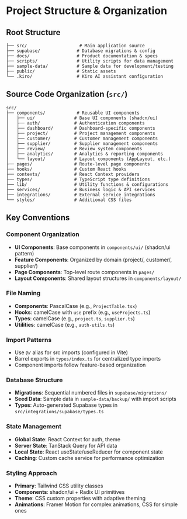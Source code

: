 # Project Structure & Organization

## Root Structure
```
├── src/                    # Main application source
├── supabase/              # Database migrations & config
├── docs/                  # Product documentation & specs
├── scripts/               # Utility scripts for data management
├── sample-data/           # Sample data for development/testing
├── public/                # Static assets
└── .kiro/                 # Kiro AI assistant configuration
```

## Source Code Organization (`src/`)
```
src/
├── components/            # Reusable UI components
│   ├── ui/               # Base UI components (shadcn/ui)
│   ├── auth/             # Authentication components
│   ├── dashboard/        # Dashboard-specific components
│   ├── project/          # Project management components
│   ├── customer/         # Customer management components
│   ├── supplier/         # Supplier management components
│   ├── review/           # Review system components
│   ├── analytics/        # Analytics & reporting components
│   └── layout/           # Layout components (AppLayout, etc.)
├── pages/                # Route-level page components
├── hooks/                # Custom React hooks
├── contexts/             # React Context providers
├── types/                # TypeScript type definitions
├── lib/                  # Utility functions & configurations
├── services/             # Business logic & API services
├── integrations/         # External service integrations
└── styles/               # Additional CSS files
```

## Key Conventions

### Component Organization
- **UI Components**: Base components in `components/ui/` (shadcn/ui pattern)
- **Feature Components**: Organized by domain (project/, customer/, supplier/)
- **Page Components**: Top-level route components in `pages/`
- **Layout Components**: Shared layout structures in `components/layout/`

### File Naming
- **Components**: PascalCase (e.g., `ProjectTable.tsx`)
- **Hooks**: camelCase with `use` prefix (e.g., `useProjects.ts`)
- **Types**: camelCase (e.g., `project.ts`, `supplier.ts`)
- **Utilities**: camelCase (e.g., `auth-utils.ts`)

### Import Patterns
- Use `@/` alias for src imports (configured in Vite)
- Barrel exports in `types/index.ts` for centralized type imports
- Component imports follow feature-based organization

### Database Structure
- **Migrations**: Sequential numbered files in `supabase/migrations/`
- **Seed Data**: Sample data in `sample-data/backup/` with import scripts
- **Types**: Auto-generated Supabase types in `src/integrations/supabase/types.ts`

### State Management
- **Global State**: React Context for auth, theme
- **Server State**: TanStack Query for API data
- **Local State**: React useState/useReducer for component state
- **Caching**: Custom cache service for performance optimization

### Styling Approach
- **Primary**: Tailwind CSS utility classes
- **Components**: shadcn/ui + Radix UI primitives
- **Theme**: CSS custom properties with adaptive theming
- **Animations**: Framer Motion for complex animations, CSS for simple ones